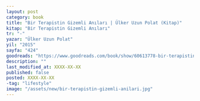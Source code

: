 ```yaml
---
layout: post
category: book
title: "Bir Terapistin Gizemli Anıları | Ülker Uzun Polat (Kitap)"
kitap: "Bir Terapistin Gizemli Anıları"
tr: "-"
yazar: "Ülker Uzun Polat"
yil: "2015"
sayfa: "424"
goodreads: "https://www.goodreads.com/book/show/60613778-bir-terapistin-gizemli-an-lar"
description: ""
last_modified_at: XXXX-XX-XX
published: false
posted: XXXX-XX-XX
-tag: "lifestyle"
image: "/assets/new/bir-terapistin-gizemli-anilari.jpg"
---
```


